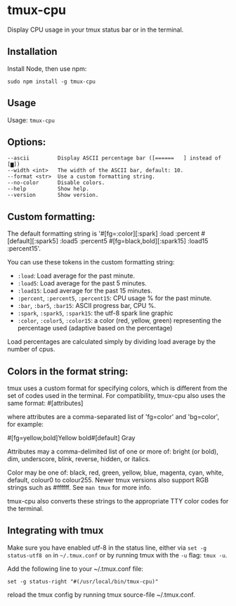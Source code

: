 # tmux-cpu

Display CPU usage in your tmux status bar or in the terminal.

## Installation

Install Node, then use npm:

    sudo npm install -g tmux-cpu

## Usage

Usage: `tmux-cpu`

## Options:

    --ascii         Display ASCII percentage bar ([======   ] instead of [▆])
    --width <int>   The width of the ASCII bar, default: 10.
    --format <str>  Use a custom formatting string.
    --no-color      Disable colors.
    --help          Show help.
    --version       Show version.

## Custom formatting:

  The default formatting string is
  '#[fg=:color][:spark] :load :percent #[default][:spark5] :load5 :percent5 #[fg=black,bold][:spark15] :load15 :percent15'.

  You can use these tokens in the custom formatting string:

  - `:load`: Load average for the past minute.
  - `:load5`: Load average for the past 5 minutes.
  - `:load15`: Load average for the past 15 minutes.
  - `:percent`, `:percent5`, `:percent15`: CPU usage % for the past minute.
  - `:bar`, `:bar5`, `:bar15`: ASCII progress bar, CPU %.
  - `:spark`, `:spark5`, `:spark15`: the utf-8 spark line graphic
  - `:color`, `:color5`, `:color15`: a color (red, yellow, green) representing the percentage used (adaptive based on the percentage)

Load percentages are calculated simply by dividing load average by the number of cpus.

## Colors in the format string:

tmux uses a custom format for specifying colors, which is different from the set of codes used in the terminal. For compatibility, tmux-cpu also uses the same format: #[attributes]

where attributes are a comma-separated list of 'fg=color' and 'bg=color', for example:

#[fg=yellow,bold]Yellow bold#[default] Gray

Attributes may a comma-delimited list of one or more of: bright (or bold), dim, underscore, blink, reverse, hidden, or italics.

Color may be one of: black, red, green, yellow, blue, magenta,
cyan, white, default, colour0 to colour255. Newer tmux versions also support RGB strings such as #ffffff. See `man tmux` for more info.

tmux-cpu also converts these strings to the appropriate TTY color codes for the terminal.

## Integrating with tmux

Make sure you have enabled utf-8 in the status line, either via `set -g status-utf8 on` in `~/.tmux.conf` or by running tmux with the `-u` flag: `tmux -u`.

Add the following line to your ~/.tmux.conf file:

    set -g status-right "#(/usr/local/bin/tmux-cpu)"

reload the tmux config by running tmux source-file ~/.tmux.conf.

